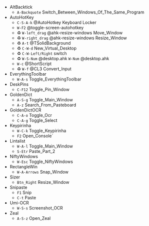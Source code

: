 - AltBacktick
	- `A-Backquote` Switch_Between_Windows_Of_The_Same_Program
- AutoHotKey
	- `C-S-A-k` @AutoHotkey Keyboard Locker
	- `W-F2` @toggle-screen-autohotkey
	- ♻ `W-left_drag` @ahk-resize-windows Move_Window
	- ♻ `W-right_drag` @ahk-resize-windows Resize_Window
	- ♻ `A-t` @TSolidBackground
	- ♻ `C-W-d` New_Virtual_Desktop
	- ♻ `C-W-Left/Right` switch
	- ♻ `W-S-Num` @desktop.ahk `W-Num` @desktop.ahk
	- `W-c` @ShortScript
	- ♻ `W-f` @CL3 Convert_Input
- EverythingToolbar
	- `W-A-s` Toggle_EverythingToolbar
- DeskPins
	- `C-F12` Toggle_Pin_Window
- GoldenDict
	- `A-S-g` Toggle_Main_Window
	- `A-z` Search_From_Pasteboard
- GoldenDictOCR
	- `C-A-o` Toggle_Ocr
	- `C-A-g` Toggle_Select
- Keypirinha
	- `W-C-k` Toggle_Keypirinha
	- `F2` Open_Console`
- Lintalist
	- `W-A-l` Toggle_Main_Window
	- `S-Etr` Paste_Part_2
- NiftyWindows
	- `W-Esc` Toggle_NiftyWindows
- RectangleWin
	- `W-A-Arrows` Snap_Window
- Sizer
	- `Btn_Right` Resize_Window
- Snipaste
	- `F1` Snip
	- `C-t` Paste
- Umi-OCR
	- `W-S-s` Screenshot_OCR
- Zeal
	- `A-S-z` Open_Zeal